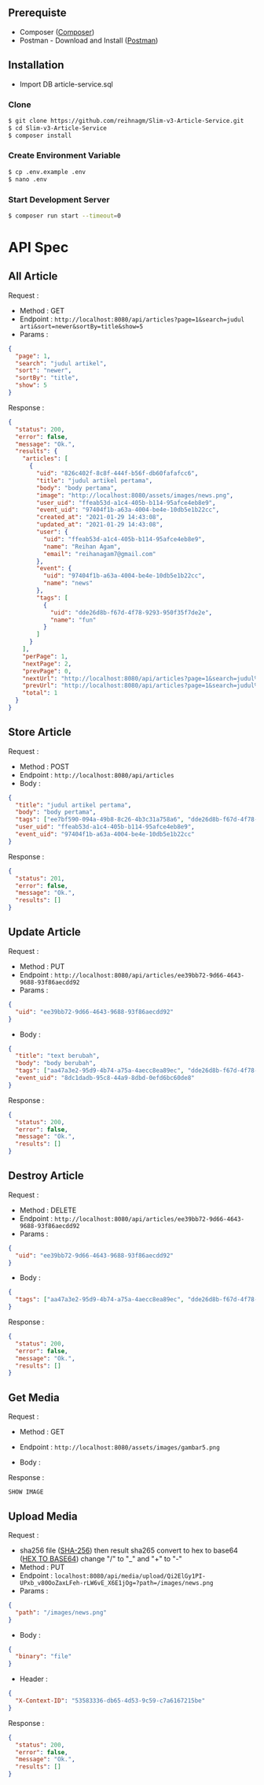## Prerequiste

- Composer ([Composer](https://getcomposer.org/download/))
- Postman - Download and Install ([Postman](https://www.getpostman.com/))

## Installation

- Import DB article-service.sql

### Clone

```bash
$ git clone https://github.com/reihnagm/Slim-v3-Article-Service.git
$ cd Slim-v3-Article-Service
$ composer install
```

### Create Environment Variable

```bash
$ cp .env.example .env
$ nano .env
```

### Start Development Server

```bash
$ composer run start --timeout=0
```

# API Spec

## All Article

Request :

- Method : GET
- Endpoint : `http://localhost:8080/api/articles?page=1&search=judul arti&sort=newer&sortBy=title&show=5`
- Params :

```json
{
  "page": 1,
  "search": "judul artikel",
  "sort": "newer",
  "sortBy": "title",
  "show": 5
}
```

Response :

```json
{
  "status": 200,
  "error": false,
  "message": "Ok.",
  "results": {
    "articles": [
      {
        "uid": "826c402f-8c8f-444f-b56f-db60fafafcc6",
        "title": "judul artikel pertama",
        "body": "body pertama",
        "image": "http://localhost:8080/assets/images/news.png",
        "user_uid": "ffeab53d-a1c4-405b-b114-95afce4eb8e9",
        "event_uid": "97404f1b-a63a-4004-be4e-10db5e1b22cc",
        "created_at": "2021-01-29 14:43:08",
        "updated_at": "2021-01-29 14:43:08",
        "user": {
          "uid": "ffeab53d-a1c4-405b-b114-95afce4eb8e9",
          "name": "Reihan Agam",
          "email": "reihanagam7@gmail.com"
        },
        "event": {
          "uid": "97404f1b-a63a-4004-be4e-10db5e1b22cc",
          "name": "news"
        },
        "tags": [
          {
            "uid": "dde26d8b-f67d-4f78-9293-950f35f7de2e",
            "name": "fun"
          }
        ]
      }
    ],
    "perPage": 1,
    "nextPage": 2,
    "prevPage": 0,
    "nextUrl": "http://localhost:8080/api/articles?page=1&search=judul%20arti&sort=newer&sortBy=title&show=5?page=2",
    "prevUrl": "http://localhost:8080/api/articles?page=1&search=judul%20arti&sort=newer&sortBy=title&show=5?page=0",
    "total": 1
  }
}
```

## Store Article

Request :

- Method : POST
- Endpoint : `http://localhost:8080/api/articles`
- Body :

```json
{
  "title": "judul artikel pertama",
  "body": "body pertama",
  "tags": ["ee7bf590-094a-49b8-8c26-4b3c31a758a6", "dde26d8b-f67d-4f78-9293-950f35f7de2e"],
  "user_uid": "ffeab53d-a1c4-405b-b114-95afce4eb8e9",
  "event_uid": "97404f1b-a63a-4004-be4e-10db5e1b22cc"
}
```

Response :

```json
{
  "status": 201,
  "error": false,
  "message": "Ok.",
  "results": []
}
```

## Update Article

Request :

- Method : PUT
- Endpoint : `http://localhost:8080/api/articles/ee39bb72-9d66-4643-9688-93f86aecdd92`
- Params :

```json
{
  "uid": "ee39bb72-9d66-4643-9688-93f86aecdd92"
}
```

- Body :

```json
{
  "title": "text berubah",
  "body": "body berubah",
  "tags": ["aa47a3e2-95d9-4b74-a75a-4aecc8ea89ec", "dde26d8b-f67d-4f78-9293-950f35f7de2e"],
  "event_uid": "8dc1dadb-95c8-44a9-8dbd-0efd6bc60de8"
}
```

Response :

```json
{
  "status": 200,
  "error": false,
  "message": "Ok.",
  "results": []
}
```

## Destroy Article

Request :

- Method : DELETE
- Endpoint : `http://localhost:8080/api/articles/ee39bb72-9d66-4643-9688-93f86aecdd92`
- Params :

```json
{
  "uid": "ee39bb72-9d66-4643-9688-93f86aecdd92"
}
```

- Body :

```json
{
  "tags": ["aa47a3e2-95d9-4b74-a75a-4aecc8ea89ec", "dde26d8b-f67d-4f78-9293-950f35f7de2e"]
}
```

Response :

```json
{
  "status": 200,
  "error": false,
  "message": "Ok.",
  "results": []
}
```

## Get Media

Request :

- Method : GET
- Endpoint : `http://localhost:8080/assets/images/gambar5.png`

- Body :

Response :

```
SHOW IMAGE
```

## Upload Media

Request :

- sha256 file ([SHA-256](https://emn178.github.io/online-tools/sha256_checksum.html)) then result sha265 convert to hex to base64 ([HEX TO BASE64](https://base64.guru/converter/encode/hex)) change "/" to "\_" and "+" to "-"
- Method : PUT
- Endpoint : `localhost:8080/api/media/upload/Qi2ElGy1PI-UPxb_v80OoZaxLFeh-rLW6vE_X6E1jOg=?path=/images/news.png`
- Params :

```json
{
  "path": "/images/news.png"
}
```

- Body :

```json
{
  "binary": "file"
}
```

- Header :

```json
{
  "X-Context-ID": "53583336-db65-4d53-9c59-c7a6167215be"
}
```

Response :

```json
{
  "status": 200,
  "error": false,
  "message": "Ok.",
  "results": []
}
```
